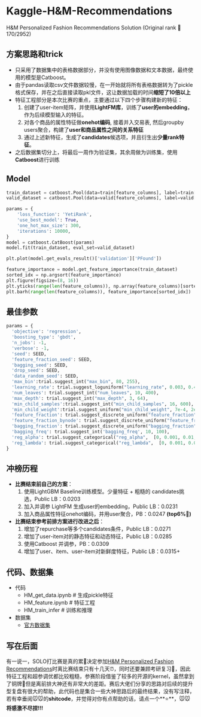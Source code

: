 # Kaggle-H&M-Recommendations
H&amp;M Personalized Fashion Recommendations Solution (Original rank 🥉 170/2952)
## 方案思路和trick

- 只采用了数据集中的表格数据部分，并没有使用图像数据和文本数据，最终使用的模型是Catboost。
- 由于pandas读取csv文件数据较慢，在一开始就将所有表格数据转为了pickle格式保存，并在之后直接读取pkl文件，这让数据加载的时间**缩短了10倍以上**
- 特征工程部分是本次比赛的重点，主要通过以下四个步骤构建新的特征：
  1. 创建了user-item矩阵，并使用**LightFM库**，训练了**user的embedding**，作为后续模型输入的特征。
  2. 对各个商品的属性特征做**onehot编码**, 接着并入交易表, 然后groupby users聚合，构建了**user和商品属性之间的关系特征**
  3. 通过上述新特征，生成了**candidates**候选项，并且衍生出**少量rank特征**。
- 之后数据集切分上，将最后一周作为验证集，其余周做为训练集，使用**Catboost**进行训练

 

## Model

```python
train_dataset = catboost.Pool(data=train[feature_columns], label=train['y'], group_id=train['query_group'], cat_features=cat_features)
valid_dataset = catboost.Pool(data=valid[feature_columns], label=valid['y'], group_id=valid['query_group'], cat_features=cat_features)

params = {
    'loss_function': 'YetiRank',
    'use_best_model': True,
    'one_hot_max_size': 300,
    'iterations': 10000,
}
model = catboost.CatBoost(params) 
model.fit(train_dataset, eval_set=valid_dataset) 

plt.plot(model.get_evals_result()['validation']['PFound'])

feature_importance = model.get_feature_importance(train_dataset)
sorted_idx = np.argsort(feature_importance)
plt.figure(figsize=(8, 16))
plt.yticks(range(len(feature_columns)), np.array(feature_columns)[sorted_idx])
plt.barh(range(len(feature_columns)), feature_importance[sorted_idx])
```



## 最佳参数

```python
params = {
  'objective': 'regression',
  'boosting_type': 'gbdt',
  'n_jobs': -1, 
  'verbose': -1, 
  'seed': SEED,
  'feature_fraction_seed': SEED,
  'bagging_seed': SEED,
  'drop_seed': SEED,
  'data_random_seed': SEED,
  'max_bin':trial.suggest_int("max_bin", 80, 255), 
  'learning_rate': trial.suggest_loguniform("learning_rate", 0.003, 0.4), 
  'num_leaves': trial.suggest_int("num_leaves", 10, 400), 
  'max_depth': trial.suggest_int("max_depth", 3, 64), 
  'min_child_samples':trial.suggest_int("min_child_samples", 16, 600), 
  'min_child_weight':trial.suggest_uniform("min_child_weight", 7e-4, 2e-2),
  'feature_fraction': trial.suggest_discrete_uniform("feature_fraction", 0.05, 0.8, 0.1), 
  'feature_fraction_bynode': trial.suggest_discrete_uniform("feature_fraction_bynode", 0.2, 0.9, 0.1), 
  'bagging_fraction': trial.suggest_discrete_uniform("bagging_fraction", 0.2, 1.0, 0.1), 
  'bagging_freq': trial.suggest_int('bagging_freq', 10, 100), 
  'reg_alpha': trial.suggest_categorical("reg_alpha",  [0, 0.001, 0.01, 0.03, 0.08, 0.1, 0.2, 0.3, 0.4, 0.5, 0.6, 0.7, 0.8, 0.9, 1.0]), 
  'reg_lambda': trial.suggest_categorical("reg_lambda",  [0, 0.001, 0.01, 0.03, 0.08, 0.1, 0.2, 0.3, 0.4, 0.5, 0.6, 0.7, 0.8, 0.9, 1.0]),
}
```



## 冲榜历程

- **比赛结束前自己的方案**：
  1. 使用LightGBM Baseline训练模型。少量特征 + 粗糙的 candidates挑选，Public LB：0.0203
  2. 加入并调参 LightFM 生成user的embedding，Public LB：0.0231
  3. 加入商品属性特征onehot编码，并用user聚合，PB：0.0247   **(top6%🥉)**
- **比赛结束参考前排方案进行改进之后**：
  1. 增加了repurchase等多个candidates条件，Public LB：0.0271
  2. 增加了user-item对的静态特征和动态特征，Public LB：0.0285
  3. 使用Catboost 并调参，PB：0.0309
  4. 增加了user、item、user-item对新鲜度特征，Public LB：0.0315+



## 代码、数据集

- 代码
  - HM_get_data.ipynb # 生成pickle特征
  - HM_feature.ipynb # 特征工程
  - HM_train_infer # 训练和推理
- 数据集
  - [官方数据集](https://www.kaggle.com/competitions/h-and-m-personalized-fashion-recommendations/data)



## 写在后面

有一说一，SOLO打比赛是真的累🥺决定参加[H&M Personalized Fashion Recommendations](https://www.kaggle.com/competitions/h-and-m-personalized-fashion-recommendations)时离比赛结束只有十几天⏰，同时还要兼顾考研复习🎯，因此特征工程和超参调优都比较粗糙，参赛阶段借鉴了较多的开源的kernel，虽然拿到了铜牌🥉但是离前排大神还有非常大的差距。赛后大佬们分享的思路对后续的提升型复盘有很大的帮助，此代码也是集合一些大神思路后的最终结果，没有写注释，若有幸垂阅🐭🐭的**shitcode**，并觉得对你有点帮助的话，请点一个**⭐**，🐭🐭**将感激不尽捏!!!**
